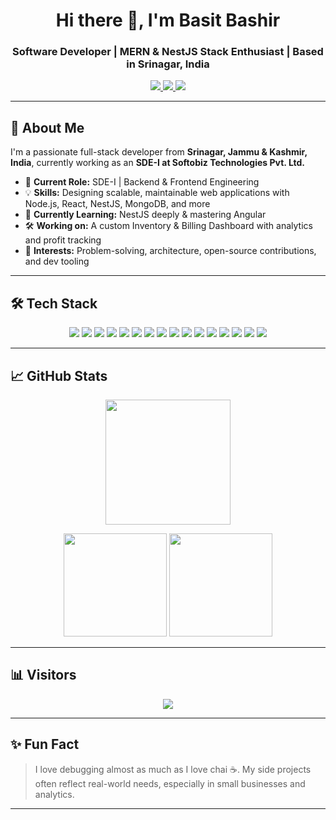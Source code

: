 <h1 align="center">Hi there 👋, I'm Basit Bashir</h1>
<h3 align="center">Software Developer | MERN & NestJS Stack Enthusiast | Based in Srinagar, India</h3>

<p align="center">
  <a href="https://www.linkedin.com/in/basitbashir/" target="_blank">
    <img src="https://img.shields.io/badge/-LinkedIn-0077B5?style=for-the-badge&logo=linkedin&logoColor=white" />
  </a>
  <a href="https://twitter.com/owaisibasit" target="_blank">
    <img src="https://img.shields.io/badge/-Twitter-1DA1F2?style=for-the-badge&logo=twitter&logoColor=white" />
  </a>
  <a href="https://wa.me/919622428688" target="_blank">
    <img src="https://img.shields.io/badge/-WhatsApp-25D366?style=for-the-badge&logo=whatsapp&logoColor=white" />
  </a>
</p>

---

## 🚀 About Me

I'm a passionate full-stack developer from **Srinagar, Jammu & Kashmir, India**, currently working as an **SDE-I at Softobiz Technologies Pvt. Ltd.**

- 🔭 **Current Role:** SDE-I | Backend & Frontend Engineering
- 💡 **Skills:** Designing scalable, maintainable web applications with Node.js, React, NestJS, MongoDB, and more
- 🌱 **Currently Learning:** NestJS deeply & mastering Angular
- 🛠️ **Working on:** A custom Inventory & Billing Dashboard with analytics and profit tracking
- 🧠 **Interests:** Problem-solving, architecture, open-source contributions, and dev tooling

---

## 🛠️ Tech Stack

<p align="center">
  <img src="https://img.shields.io/badge/TypeScript-3178C6?style=for-the-badge&logo=typescript&logoColor=white" />
  <img src="https://img.shields.io/badge/JavaScript-F7DF1E?style=for-the-badge&logo=javascript&logoColor=black" />
  <img src="https://img.shields.io/badge/Node.js-339933?style=for-the-badge&logo=node.js&logoColor=white" />
  <img src="https://img.shields.io/badge/NestJS-E0234E?style=for-the-badge&logo=nestjs&logoColor=white" />
  <img src="https://img.shields.io/badge/MongoDB-4EA94B?style=for-the-badge&logo=mongodb&logoColor=white" />
  <img src="https://img.shields.io/badge/React-20232A?style=for-the-badge&logo=react&logoColor=61DAFB" />
  <img src="https://img.shields.io/badge/Angular-DD0031?style=for-the-badge&logo=angular&logoColor=white" />
  <img src="https://img.shields.io/badge/Next.js-000000?style=for-the-badge&logo=next.js&logoColor=white" />
  <img src="https://img.shields.io/badge/Tailwind-06B6D4?style=for-the-badge&logo=tailwindcss&logoColor=white" />
  <img src="https://img.shields.io/badge/HTML5-E34F26?style=for-the-badge&logo=html5&logoColor=white" />
  <img src="https://img.shields.io/badge/CSS3-1572B6?style=for-the-badge&logo=css3&logoColor=white" />
  <img src="https://img.shields.io/badge/Redux-764ABC?style=for-the-badge&logo=redux&logoColor=white" />
  <img src="https://img.shields.io/badge/Vue.js-42b883?style=for-the-badge&logo=vue.js&logoColor=white" />
  <img src="https://img.shields.io/badge/Git-F05032?style=for-the-badge&logo=git&logoColor=white" />
  <img src="https://img.shields.io/badge/Socket.IO-010101?style=for-the-badge&logo=socket.io&logoColor=white" />
  <img src="https://img.shields.io/badge/VS Code-007ACC?style=for-the-badge&logo=visual-studio-code&logoColor=white" />
</p>


---

## 📈 GitHub Stats

<p align="center">
  <img src="https://streak-stats.demolab.com?user=basitowaisi&theme=dark&hide_border=false" height="200" />
</p>

<p align="center">
  <img src="https://github-readme-stats.vercel.app/api?username=basitowaisi&show_icons=true&count_private=true&theme=dracula&hide_border=false" height="165" />
  <img src="https://github-readme-stats.vercel.app/api/top-langs/?username=basitowaisi&layout=compact&theme=dracula&hide_border=false" height="165" />
</p>

---

## 📊 Visitors

<p align="center">
  <img src="https://profile-counter.glitch.me/basitowaisi/count.svg?" />
</p>

---

## ✨ Fun Fact

> I love debugging almost as much as I love chai ☕. My side projects often reflect real-world needs, especially in small businesses and analytics.

---
